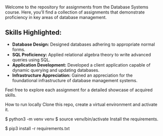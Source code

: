 Welcome to the repository for assignments from the Database Systems course. Here, you'll find a collection of assignments that demonstrate proficiency in key areas of database management.

## Skills Highlighted:
- **Database Design:** Designed databases adhering to appropriate normal forms.
- **SQL Proficiency:** Applied relational algebra theory to write advanced queries using SQL.
- **Application Development:** Developed a client application capable of dynamic querying and updating databases.
- **Infrastructure Appreciation:** Gained an appreciation for the foundational infrastructure of database management systems.

Feel free to explore each assignment for a detailed showcase of acquired skills.

How to run locally
Clone this repo, create a virtual environment and activate it.

$ python3 -m venv venv
$ source venv/bin/activate
Install the requirements.

$ pip3 install -r requirements.txt
